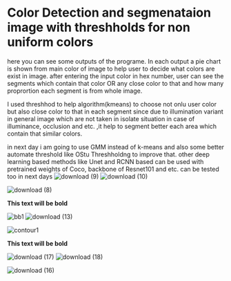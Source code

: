 
# Color Detection and segmenataion image with threshholds for non uniform colors
here you can see some outputs of the programe.
In each output a pie chart is shown from main color of image to help user to decide what colors are exist in image.
after entering the input color in hex number, user can see the segments which contain that color OR any close color to that and how many proprortion each segment is from whole image.

I used threshhod to help algorithm(kmeans) to choose not onlu user color but also close color to that in each segment since due to illumination variant in general image which are not taken in isolate situation in case of illuminance, occlusion and etc. ,it help to segment better each area which contain that similar colors.

in next day i am going to use GMM instead of k-means and also some better automate threshold like OStu Threshholdng to improve that.
other deep learning based methods like Unet and RCNN based can be used with pretrained weights of Coco, backbone of Resnet101 and etc. can be tested too in next days
![download (9)](https://user-images.githubusercontent.com/45369296/112512013-4149da00-8d93-11eb-8d93-1a5151a309b0.png) ![download (10)](https://user-images.githubusercontent.com/45369296/112512118-5e7ea880-8d93-11eb-8b98-5649eaaa2359.png)


![download (8)](https://user-images.githubusercontent.com/45369296/112512053-50308c80-8d93-11eb-8a7e-dfad58b61f27.png)

**This text will be bold**


![bb1](https://user-images.githubusercontent.com/45369296/112512476-af8e9c80-8d93-11eb-9271-fa5e585b65d4.png) ![download (13)](https://user-images.githubusercontent.com/45369296/112512498-b5847d80-8d93-11eb-92e6-20f6a6152675.png)

![contour1](https://user-images.githubusercontent.com/45369296/112512454-aa315200-8d93-11eb-913a-109af42b2430.png)

**This text will be bold**

![download (17)](https://user-images.githubusercontent.com/45369296/112512768-f4b2ce80-8d93-11eb-9306-9dd7afeb5fc5.png) ![download (18)](https://user-images.githubusercontent.com/45369296/112512779-f67c9200-8d93-11eb-9004-28f37801a53f.png)


![download (16)](https://user-images.githubusercontent.com/45369296/112512765-f41a3800-8d93-11eb-881a-47215bd49930.png)
